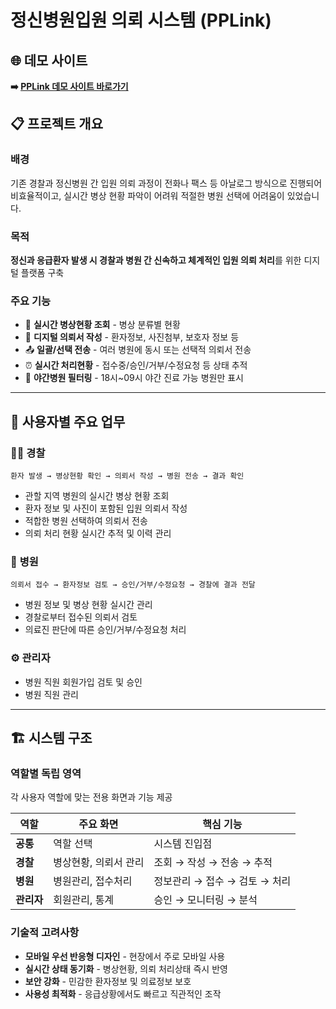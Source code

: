# 정신병원입원 의뢰 시스템 (PPLink)

## 🌐 데모 사이트

**➡️ [PPLink 데모 사이트 바로가기](https://songhae8640.github.io/PPLink-docs/domains/index.html)**

## 📋 프로젝트 개요

### 배경

기존 경찰과 정신병원 간 입원 의뢰 과정이 전화나 팩스 등 아날로그 방식으로 진행되어 비효율적이고, 실시간 병상 현황 파악이 어려워 적절한 병원 선택에 어려움이 있었습니다.

### 목적

**정신과 응급환자 발생 시 경찰과 병원 간 신속하고 체계적인 입원 의뢰 처리**를 위한 디지털 플랫폼 구축

### 주요 기능

- 🏥 **실시간 병상현황 조회** - 병상 분류별 현황
- 📝 **디지털 의뢰서 작성** - 환자정보, 사진첨부, 보호자 정보 등
- 📤 **일괄/선택 전송** - 여러 병원에 동시 또는 선택적 의뢰서 전송
- ⏰ **실시간 처리현황** - 접수중/승인/거부/수정요청 등 상태 추적
- 🌙 **야간병원 필터링** - 18시~09시 야간 진료 가능 병원만 표시

---

## 🎯 사용자별 주요 업무

### 👮‍♂️ **경찰**

```
환자 발생 → 병상현황 확인 → 의뢰서 작성 → 병원 전송 → 결과 확인
```

- 관할 지역 병원의 실시간 병상 현황 조회
- 환자 정보 및 사진이 포함된 입원 의뢰서 작성
- 적합한 병원 선택하여 의뢰서 전송
- 의뢰 처리 현황 실시간 추적 및 이력 관리

### 🏥 **병원**

```
의뢰서 접수 → 환자정보 검토 → 승인/거부/수정요청 → 경찰에 결과 전달
```

- 병원 정보 및 병상 현황 실시간 관리
- 경찰로부터 접수된 의뢰서 검토
- 의료진 판단에 따른 승인/거부/수정요청 처리

### ⚙️ **관리자**


- 병원 직원 회원가입 검토 및 승인
- 병원 직원 관리

---

## 🏗️ 시스템 구조

### 역할별 독립 영역

각 사용자 역할에 맞는 전용 화면과 기능 제공

| 역할 | 주요 화면 | 핵심 기능 |
| --- | --- | --- |
| **공통** | 역할 선택 | 시스템 진입점 |
| **경찰** | 병상현황, 의뢰서 관리 | 조회 → 작성 → 전송 → 추적 |
| **병원** | 병원관리, 접수처리 | 정보관리 → 접수 → 검토 → 처리 |
| **관리자** | 회원관리, 통계 | 승인 → 모니터링 → 분석 |

### 기술적 고려사항

- **모바일 우선 반응형 디자인** - 현장에서 주로 모바일 사용
- **실시간 상태 동기화** - 병상현황, 의뢰 처리상태 즉시 반영
- **보안 강화** - 민감한 환자정보 및 의료정보 보호
- **사용성 최적화** - 응급상황에서도 빠르고 직관적인 조작